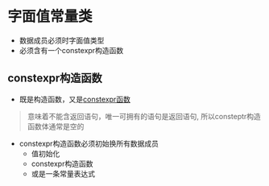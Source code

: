 # 字面值常量类

- 数据成员必须时字面值类型
- 必须含有一个constexpr构造函数

## constexpr构造函数

- 既是构造函数，又是[constexpr函数](c++_constexpr_function.md)

> 意味着不能含返回语句，唯一可拥有的语句是返回语句, 所以consteptr构造函数体通常是空的

- constexpr构造函数必须初始换所有数据成员
  - 值初始化
  - constexpr构造函数
  - 或是一条常量表达式